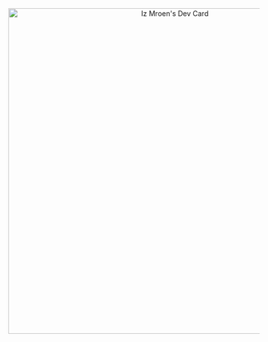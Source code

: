 <div align="center">
<a href="https://app.daily.dev/izmroen"><img src="https://api.daily.dev/devcards/v2/4GhGvwmnPzJXcgOTNRB6f.png?type=wide&r=4e2" width="652" alt="Iz Mroen's Dev Card"/></a></div>
